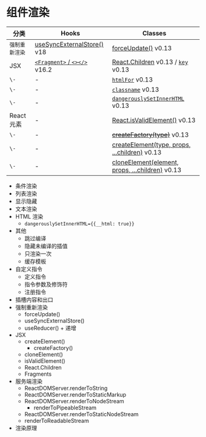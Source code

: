 # 组件渲染

分类 | Hooks | Classes
---|---|---
`强制重新渲染` | [useSyncExternalStore()](https://zh-hans.react.dev/reference/react/useSyncExternalStore) v18 | [forceUpdate()](https://zh-hans.react.dev/reference/react/Component#forceupdate) v0.13
JSX | [`<Fragment>` / `<></>`](https://zh-hans.react.dev/reference/react/Fragment) v16.2 | [React.Children](https://zh-hans.react.dev/reference/react/Children) v0.13 / [`key`](https://zh-hans.react.dev/learn/rendering-lists#keeping-list-items-in-order-with-key) v0.13
`\-` | - | [`htmlFor`](https://zh-hans.react.dev/reference/react-dom/components/common#common-props) v0.13
`\-` | - | [`classname`](https://zh-hans.react.dev/reference/react-dom/components/common#applying-css-styles) v0.13
`\-` | - | [`dangerouslySetInnerHTML`](https://zh-hans.react.dev/reference/react-dom/components/common#dangerously-setting-the-inner-html) v0.13
React元素 | - | [React.isValidElement()](https://zh-hans.react.dev/reference/react/isValidElement) v0.13
`\-` | - | [~~createFactory(type)~~](https://zh-hans.react.dev/reference/react/createFactory) v0.13
`\-` | - | [createElement(type, props, ...children)](https://zh-hans.react.dev/reference/react/createElement) v0.13
`\-` | - | [cloneElement(element, props, ...children)](https://zh-hans.react.dev/reference/react/cloneElement) v0.13


- 条件渲染
- 列表渲染
- 显示隐藏
- 文本渲染
- HTML 渲染
  - `dangerouslySetInnerHTML={{__html: true}}`
- 其他
  - 跳过编译
  - 隐藏未编译的插值
  - 只渲染一次
  - 缓存模板
- 自定义指令
  - 定义指令
  - 指令参数及修饰符
  - 注册指令
- 插槽内容和出口
- 强制重新渲染
  - forceUpdate()
  - useSyncExternalStore()
  - useReducer() + 递增
- JSX
  - createElement()
    - createFactory()
  - cloneElement()
  - isValidElement()
  - React.Children
  - Fragments
- 服务端渲染
  - ReactDOMServer.renderToString
  - ReactDOMServer.renderToStaticMarkup
  - ReactDOMServer.renderToNodeStream
    - renderToPipeableStream
  - ReactDOMServer.renderToStaticNodeStream
  - renderToReadableStream
- 渲染原理